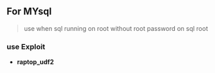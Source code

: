 ## For MYsql
> use when sql running on root without root password on sql root
### use Exploit
* **raptop_udf2**
